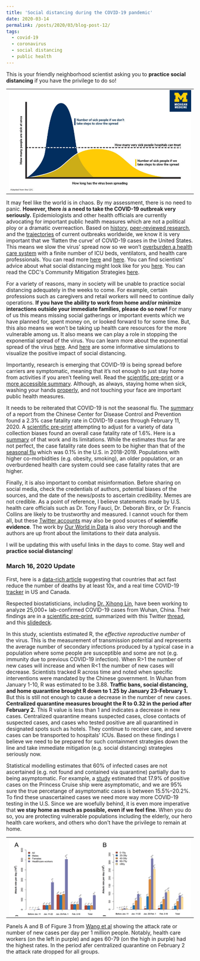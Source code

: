 ```yaml
---
title: 'Social distancing during the COVID-19 pandemic'
date: 2020-03-14
permalink: /posts/2020/03/blog-post-12/
tags:
  - covid-19
  - coronavirus
  - social distancing
  - public health
---
```


This is your friendly neighborhood scientist asking you to **practice social distancing** if you have the privilege to do so! 

<table align="center"><tr><td align="center" width="9999">
<img src="/images/Coronavirus_flattening_curve_1.jpg" align="center" width="600" alt="Project icon">
</td></tr></table>

It may feel like the world is in chaos. By my assessment, there is no need to panic. **However, there *is* a need to take the COVID-19 outbreak very seriously.** Epidemiologists and other health officials are currently advocating for important public health measures which are not a political ploy or a dramatic overreaction. Based on [history](https://www.pnas.org/content/104/18/7582), [peer-reviewed research](https://academic.oup.com/jtm/advance-article/doi/10.1093/jtm/taaa020/5735321), and the [trajectories](https://ourworldindata.org/grapher/covid-confirmed-cases-since-100th-case) of current outbreaks worldwide, we know it is very important that we ‘flatten the curve’ of COVID-19 cases in the United States. This means we slow the virus’ spread now so we won’t [overburden a health care system](https://www.statnews.com/2020/03/10/simple-math-alarming-answers-covid-19/) with a finite number of ICU beds, ventilators, and health care professionals. You can read more [here](https://healthblog.uofmhealth.org/wellness-prevention/flattening-curve-for-covid-19-what-does-it-mean-and-how-can-you-help) and [here](https://www.npr.org/sections/health-shots/2020/03/13/815502262/flattening-a-pandemics-curve-why-staying-home-now-can-save-lives). You can find scientists' advice about what social distancing might look like for you [here](https://www.theatlantic.com/family/archive/2020/03/coronavirus-what-does-social-distancing-mean/607927/). You can read the CDC's Community Mitigation Strategies [here](https://www.cdc.gov/coronavirus/2019-ncov/downloads/community-mitigation-strategy.pdf).  

For a variety of reasons, many in society will be unable to practice social distancing adequately in the weeks to come. For example, certain professions such as caregivers and retail workers will need to continue daily operations. **If you have the ability to work from home and/or minimize interactions outside your immediate families, please do so now!** For many of us this means missing social gatherings or important events which we have planned for, spent money on, or looked forward to for some time. But, this also means we won’t be taking up health care resources for the more vulnerable among us. It also means we can play a role in stopping the exponential spread of the virus. You can learn more about the exponential spread of the virus [here](https://www.youtube.com/watch?v=Kas0tIxDvrg&app=desktop). And  [here](https://www.washingtonpost.com/graphics/2020/world/corona-simulator/) are some informative simulations to visualize the positive impact of social distancing.

Importantly, research is emerging that COVID-19 is being spread before carriers are symptomatic, meaning that it’s not enough to just stay home from activities if you aren’t feeling well. Read the [scientific pre-print](https://www.medrxiv.org/content/10.1101/2020.03.05.20030502v1.full.pdf) or a [more accessible summary](https://www.sciencenews.org/article/coronavirus-most-contagious-before-during-first-week-symptoms). Although, as always, staying home when sick, washing your hands [properly](https://www.cdc.gov/handwashing/when-how-handwashing.html), and not touching your face are important public health measures.  

It needs to be reiterated that COVID-19 is not the seasonal flu. The [summary](https://jamanetwork.com/journals/jama/fullarticle/2762130) of a report from the Chinese Center for Disease Control and Prevention found a 2.3% case fatality rate in COVID-19 cases through February 11, 2020. A [scientific pre-print](https://www.medrxiv.org/content/10.1101/2020.03.04.20031104v1.full.pdf) attempting to adjust for a variety of data collection biases found an overall case fatality rate of 1.6%. Here is a [summary](https://statmodeling.stat.columbia.edu/2020/03/07/coronavirus-age-specific-fatality-ratio-estimated-using-stan/) of that work and its limitations. While the estimates thus far are not perfect, the case fatality rate does seem to be higher than that of the [seasonal flu](https://www.cdc.gov/flu/about/burden/index.html) which was 0.1% in the U.S. in 2018-2019. Populations with higher co-morbidities (e.g. obesity, smoking), an older population, or an overburdened health care system could see case fatality rates that are higher.  

Finally, it is also important to combat misinformation. Before sharing on social media, check the credentials of authors, potential biases of the sources, and the date of the news/posts to ascertain credibility. Memes are not credible. As a point of reference, I believe statements made by U.S. health care officials such as Dr. Tony Fauci, Dr. Deborah Birx, or Dr. Francis Collins are likely to be trustworthy and measured. I cannot vouch for them all, but these [Twitter accounts](https://www.forbes.com/sites/abrambrown/2020/03/14/coronavirus-the-most-essential-people-on-twitter-to-follow-during-the-covid-19-outbreak/#233ccf9275f3) may also be good sources of **scientific evidence**. The work by [Our World in Data](https://ourworldindata.org/coronavirus) is also very thorough and the authors are up front about the limitations to their data analysis.  

I will be updating this with useful links in the days to come. Stay well and **practice social distancing**!

### March 16, 2020 Update  

First, here is a [data-rich article](https://medium.com/@tomaspueyo/coronavirus-act-today-or-people-will-die-f4d3d9cd99ca) suggesting that countries that act fast reduce the number of deaths by at least 10x, and a real time COVID-19 [tracker](https://coronavirus.1point3acres.com/#map) in US and Canada.

Respected biostatisticians, including [Dr. Xihong Lin](https://www.hsph.harvard.edu/xihong-lin/), have been working to analyze 25,000+ lab-confirmed COVID-19 cases from Wuhan, China. Their findings are in a [scientific pre-print](https://www.medrxiv.org/content/10.1101/2020.03.03.20030593v1), summarized with this Twitter [thread](https://twitter.com/XihongLin/status/1236075174069440512), and this [slidedeck](https://drive.google.com/file/d/14tGJF9tdv4osPhY1-fswLcSlWZJ9zx45/view). 

In this study, scientists estimated R, the *effective reproductive number* of the virus. This is the measurement of transmission potential and represents the average number of secondary infections produced by a typical case in a population where some people are susceptible and some are not (e.g. immunity due to previous COVID-19 infection). When R>1 the number of new cases will increase and when R<1 the number of new cases will decrease. Scientists tracked R across time and noted when specific interventions were mandated by the Chinese government. In Wuhan from January 1-10, R was estimated to be 3.88. **Traffic bans, social distancing, and home quarantine brought R down to 1.25 by January 23-February 1.** But this is still not enough to cause a decrease in the number of new cases. **Centralized quarantine measures brought the R to 0.32 in the period after February 2.** This R value is less than 1 and indicates a decrease in new cases. Centralized quarantine means suspected cases, close contacts of suspected cases, and cases who tested positive are all quarantined in designated spots such as hotels. They continue to receive care, and severe cases can be transported to hospitals' ICUs. Based on these findings I believe we need to be prepared for such containment strategies down the line and take immediate mitigation (e.g. social distancing) strategies seriously now.

Statistical modelling estimates that 60% of infected cases are not ascertained (e.g. not found and contained via quarantine) partially due to being asymptomatic. For example, a [study](https://www.medrxiv.org/content/10.1101/2020.02.20.20025866v2) estimated that 17.9% of positive cases on the Princess Cruise ship were asymptomatic, and we are 95% sure the true percetange of asymptomatic cases is between 15.5%–20.2%. To find these unascertained cases we need more way more COVID-19 testing in the U.S. Since we are woefully behind, it is even more imperative that **we stay home as much as possible, even if we feel fine.** When you do so, you are protecting vulnerable populations including the elderly, our hero health care workers, and others who don't have the privilege to remain at home. 

<table align="center"><tr><td align="center" width="9999">
<img src="/images/Figure3.jpg" align="center" width="600" alt="Peak in affected over  time">
</td></tr></table>

Panels A and B of Figure 3 from [Wang et al](https://www.medrxiv.org/content/10.1101/2020.03.03.20030593v1.full.pdf+html) showing the attack rate or number of new cases per day per 1 million people. Notably, health care workers (on the left in purple) and ages 60-79 (on the high in purple) had the highest rates. In the period afer centralized quarantine on February 2 the attack rate dropped for all groups.  
